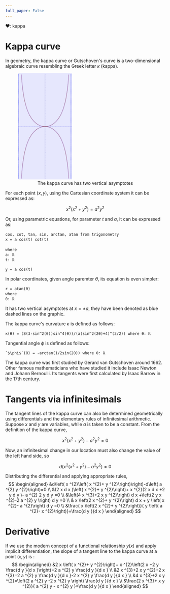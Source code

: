 ```yaml
---
full_paper: False
---
```

❤: kappa

# Kappa curve

In geometry, the kappa curve or Gutschoven's curve is a two-dimensional algebraic curve resembling the Greek letter $κ$ (kappa).

<figure>
<img src="./img/teaser.png" alt="Trulli" style="width:40%" class = "center">
<figcaption align = "center">The kappa curve has two vertical asymptotes</figcaption>
</figure>

For <span class="def:x y">each point $( x , y )$</span>, using the Cartesian coordinate system it can be expressed as:


$$
x ^{2}\left( x ^{2}+ y ^{2}\right)= a ^{2} y ^{2}
$$


Or, using parametric equations, for <span class="def:t a">parameter $t$ and $a$</span>, it can be expressed as:


``` iheartla
cos, cot, tan, sin, arctan, atan from trigonometry
x = a cos(t) cot(t)

where 
a: ℝ 
t: ℝ 
```
``` iheartla
y = a cos(t)
```
In polar coordinates, given <span class="def:θ">angle paremter $θ$</span>, its equation is even simpler:

``` iheartla
r = atan(θ)
where 
θ: ℝ 
```
It has two vertical asymptotes at $\displaystyle{ x =\pm a }$, they have been denoted as blue dashed lines on the graphic.


<span class="def:κ">The kappa curve's curvature $κ$</span> is defined as follows:



``` iheartla
κ(θ) = (8(3-sin^2(θ))sin^4(θ))/(a(sin^2(2θ)+4)^(3/2)) where θ: ℝ 
```
<span class="def:\phi">Tangential angle $\phi$ </span>is defined as follows:
``` iheartla
`$\phi$`(θ) = -arctan(1/2sin(2θ)) where θ: ℝ
```
The kappa curve was first studied by Gérard van Gutschoven around 1662. Other famous mathematicians who have studied it include Isaac Newton and Johann Bernoulli. Its tangents were first calculated by Isaac Barrow in the 17th century.


# Tangents via infinitesimals
The tangent lines of the kappa curve can also be determined geometrically using differentials and the elementary rules of infinitesimal arithmetic. Suppose $x$ and $y$ are variables, while $a$ is taken to be a constant. From the definition of the kappa curve,

$$
x ^{2}\left( x ^{2}+ y ^{2}\right)- a ^{2} y ^{2}=0
$$

Now, an infinitesimal change in our location must also change the value of the left hand side, so

$$
d\left( x ^{2}\left( x ^{2}+ y ^{2}\right)- a ^{2} y ^{2}\right)=0
$$

Distributing the differential and applying appropriate rules,
$$
\begin{aligned}
&d\left( x ^{2}\left( x ^{2}+ y ^{2}\right)\right)-d\left( a ^{2} y ^{2}\right)=0 \\
&(2 x d x )\left( x ^{2}+ y ^{2}\right)+ x ^{2}(2 x d x +2 y d y )- a ^{2} 2 y d y =0 \\
&\left(4 x ^{3}+2 x y ^{2}\right) d x +\left(2 y x ^{2}-2 a ^{2} y \right) d y =0 \\
& x \left(2 x ^{2}+ y ^{2}\right) d x + y \left( x ^{2}- a ^{2}\right) d y =0 \\
&\frac{ x \left(2 x ^{2}+ y ^{2}\right)}{ y \left( a ^{2}- x ^{2}\right)}=\frac{d y }{d x }
\end{aligned}
$$


# Derivative
If we use the modern concept of a functional relationship $y ( x )$ and apply implicit differentiation, the slope of a tangent line to the kappa curve at a point $( x , y )$ is :
$$
\begin{aligned}
&2 x \left( x ^{2}+ y ^{2}\right)+ x ^{2}\left(2 x +2 y \frac{d y }{d x }\right)=2 a ^{2} y \frac{d y }{d x } \\
&2 x ^{3}+2 x y ^{2}+2 x ^{3}=2 a ^{2} y \frac{d y }{d x }-2 x ^{2} y \frac{d y }{d x } \\
&4 x ^{3}+2 x y ^{2}=\left(2 a ^{2} y -2 x ^{2} y \right) \frac{d y }{d x } \\
&\frac{2 x ^{3}+ x y ^{2}}{ a ^{2} y - x ^{2} y }=\frac{d y }{d x }
\end{aligned}
$$







